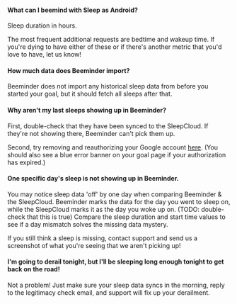 #### What can I beemind with Sleep as Android?
Sleep duration in hours.

The most frequent additional requests are bedtime and wakeup time.  If you're dying to have either of these or if there's another metric that you'd love to have, let us know!

#### How much data does Beeminder import?
Beeminder does not import any historical sleep data from before you started your goal, but it should fetch all sleeps after that.

#### Why aren't my last sleeps showing up in Beeminder?
First, double-check that they have been synced to the SleepCloud.  If they're not showing there, Beeminder can't pick them up.

Second, try removing and reauthorizing your Google account [here](https://www.beeminder.com/settings/account#account-permissions).  (You should also see a blue error banner on your goal page if your authorization has expired.)

#### One specific day's sleep is not showing up in Beeminder.
You may notice sleep data 'off' by one day when comparing Beeminder & the SleepCloud.  Beeminder marks the data for the day you went to sleep on, while the SleepCloud marks it as the day you woke up on.  (TODO: double-check that this is true) Compare the sleep duration and start time values to see if a day mismatch solves the missing data mystery.

If you still think a sleep is missing, contact support and send us a screenshot of what you're seeing that we aren't picking up!

#### I'm going to derail tonight, but I'll be sleeping long enough tonight to get back on the road!
Not a problem!  Just make sure your sleep data syncs in the morning, reply to the legitimacy check email, and support will fix up your derailment.  
